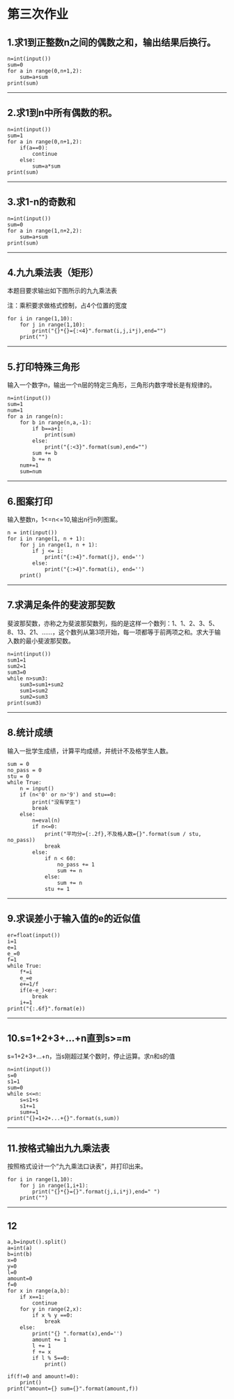 # 第三次作业

## 1.求1到正整数n之间的偶数之和，输出结果后换行。

```
n=int(input())
sum=0
for a in range(0,n+1,2):
    sum=a+sum
print(sum)
```

---

## 2.求1到n中所有偶数的积。

```
n=int(input())
sum=1
for a in range(0,n+1,2):
    if(a==0):
        continue
    else:
        sum=a*sum
print(sum)
```

---

## 3.求1-n的奇数和

```
n=int(input())
sum=0
for a in range(1,n+2,2):
    sum=a+sum
print(sum)
```

---

## 4.九九乘法表（矩形）

本题目要求输出如下图所示的九九乘法表

注：乘积要求做格式控制，占4个位置的宽度

```
for i in range(1,10):
    for j in range(1,10):
        print("{}*{}={:<4}".format(i,j,i*j),end="")
    print("")
```

---

## 5.打印特殊三角形

输入一个数字n，输出一个n层的特定三角形，三角形内数字增长是有规律的。

```
n=int(input())
sum=1
num=1
for a in range(n):
    for b in range(n,a,-1):
        if b==a+1:
            print(sum)
        else:  
            print("{:<3}".format(sum),end="")
        sum += b
        b += n
    num+=1
    sum=num
```

---

## 6.图案打印

输入整数n，1<=n<=10,输出n行n列图案。

```
n = int(input())
for i in range(1, n + 1):
    for j in range(1, n + 1):
        if j <= i:
            print("{:>4}".format(j), end='')
        else:
            print("{:>4}".format(i), end='')
    print()
```

---

## 7.求满足条件的斐波那契数

斐波那契数，亦称之为斐波那契数列，指的是这样一个数列：1、1、2、3、5、8、13、21、……，这个数列从第3项开始，每一项都等于前两项之和。求大于输入数的最小斐波那契数。

```
n=int(input())
sum1=1
sum2=1
sum3=0
while n>sum3:
    sum3=sum1+sum2
    sum1=sum2
    sum2=sum3
print(sum3)
```

---

## 8.统计成绩

输入一批学生成绩，计算平均成绩，并统计不及格学生人数。

```
sum = 0
no_pass = 0
stu = 0
while True:
    n = input()
    if (n<'0' or n>'9') and stu==0:
        print("没有学生")
        break
    else:
        n=eval(n)
        if n<=0:
            print("平均分={:.2f},不及格人数={}".format(sum / stu, no_pass))
            break
        else:
            if n < 60:
                no_pass += 1
                sum += n
            else:
                sum += n
            stu += 1
```

---

## 9.求误差小于输入值的e的近似值

```
er=float(input())
i=1
e=1
e_=0
f=1
while True:
    f*=i
    e_=e
    e+=1/f
    if(e-e_)<er:
        break
    i+=1
print("{:.6f}".format(e))
```

---

## 10.s=1+2+3+...+n直到s>=m

s=1+2+3+...+n，当s刚超过某个数时，停止运算。求n和s的值

```
n=int(input())
s=0
s1=1
sum=0
while s<=n:
    s=s1+s
    s1+=1
    sum+=1
print("{}=1+2+...+{}".format(s,sum))
```

---

## 11.按格式输出九九乘法表

按照格式设计一个“九九乘法口诀表”，并打印出来。

```
for i in range(1,10):
    for j in range(1,i+1):
        print("{}*{}={}".format(j,i,i*j),end=" ")
    print("")
```

---

## 12

```
a,b=input().split()
a=int(a)
b=int(b)
x=0
y=0
l=0
amount=0
f=0
for x in range(a,b):
    if x==1:
        continue
    for y in range(2,x):
        if x % y ==0:
            break
    else:
        print("{} ".format(x),end='')
        amount += 1
        l += 1
        f += x
        if l % 5==0:
            print()

if(f!=0 and amount!=0):
    print()
print("amount={} sum={}".format(amount,f))
```
